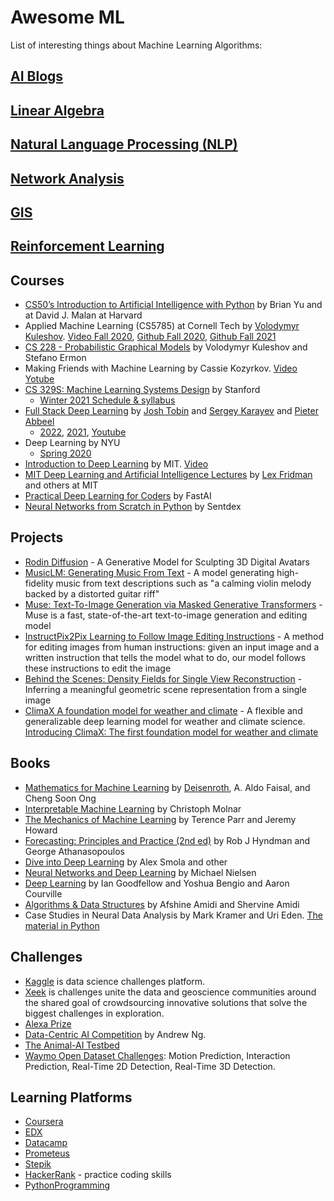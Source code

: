 # Awesome ML
List of interesting things about Machine Learning Algorithms:

## [AI Blogs](https://github.com/PetroIvaniuk/awesome-ml/blob/master/Blogs.md) ##

## [Linear Algebra](https://github.com/PetroIvaniuk/awesome-ml/blob/master/Linear%20Algebra.md) ##

## [Natural Language Processing (NLP)](https://github.com/PetroIvaniuk/awesome-ml/blob/master/nlp.md) ##

## [Network Analysis](https://github.com/PetroIvaniuk/awesome-ml/blob/master/Network%20Analysis.md) ##

## [GIS](https://github.com/PetroIvaniuk/awesome-ml/blob/master/GIS.md) ##

## [Reinforcement Learning](https://github.com/PetroIvaniuk/awesome-ml/blob/master/Reinforcement%20Learning.md) ##

## Courses ##

- [CS50’s Introduction to Artificial Intelligence with Python](https://cs50.harvard.edu/ai/2020/) by Brian Yu and at David J. Malan at Harvard
- Applied Machine Learning (CS5785) at Cornell Tech by [Volodymyr Kuleshov](https://www.cs.cornell.edu/~kuleshov/). [Video Fall 2020](https://www.youtube.com/playlist?list=PL2UML_KCiC0UlY7iCQDSiGDMovaupqc83), [Github Fall 2020](https://github.com/kuleshov/cornell-cs5785-2020-applied-ml), [Github Fall 2021](https://github.com/kuleshov/cornell-cs5785-2021-applied-ml/tree/main/notebooks)
- [CS 228 - Probabilistic Graphical Models](https://ermongroup.github.io/cs228-notes/) by Volodymyr Kuleshov and Stefano Ermon
- Making Friends with Machine Learning by Cassie Kozyrkov. [Video Yotube](https://www.youtube.com/playlist?list=PLRKtJ4IpxJpDxl0NTvNYQWKCYzHNuy2xG)
- [CS 329S: Machine Learning Systems Design](https://stanford-cs329s.github.io/index.html) by Stanford
    * [Winter 2021 Schedule & syllabus](https://stanford-cs329s.github.io/2021/syllabus.html)
- [Full Stack Deep Learning](https://fullstackdeeplearning.com/) by [Josh Tobin](http://josh-tobin.com/) and [Sergey Karayev](https://sergeykarayev.com/) and [Pieter Abbeel](https://people.eecs.berkeley.edu/~pabbeel/)
    * [2022](https://fullstackdeeplearning.com/course/2022/), [2021](https://fullstackdeeplearning.com/spring2021/), [Youtube](https://www.youtube.com/channel/UCVchfoB65aVtQiDITbGq2LQ)
- Deep Learning by NYU
    * [Spring 2020](https://atcold.github.io/pytorch-Deep-Learning/)
- [Introduction to Deep Learning](http://introtodeeplearning.com/index.html) by MIT. [Video](https://youtube.com/playlist?list=PLtBw6njQRU-rwp5__7C0oIVt26ZgjG9NI)
- [MIT Deep Learning and Artificial Intelligence Lectures](https://deeplearning.mit.edu/) by [Lex Fridman](https://lexfridman.com/) and others at MIT
- [Practical Deep Learning for Coders](https://course.fast.ai/) by FastAI
- [Neural Networks from Scratch in Python](https://www.youtube.com/playlist?list=PLQVvvaa0QuDcjD5BAw2DxE6OF2tius3V3) by Sentdex

## Projects ##
- [Rodin Diffusion](https://3d-avatar-diffusion.microsoft.com/) - A Generative Model for Sculpting 3D Digital Avatars
- [MusicLM: Generating Music From Text](https://google-research.github.io/seanet/musiclm/examples/) - A model generating high-fidelity music from text descriptions such as "a calming violin melody backed by a distorted guitar riff"
- [Muse: Text-To-Image Generation via Masked Generative Transformers](https://muse-model.github.io/) - Muse is a fast, state-of-the-art text-to-image generation and editing model
- [InstructPix2Pix Learning to Follow Image Editing Instructions](https://www.timothybrooks.com/instruct-pix2pix/) - A method for editing images from human instructions: given an input image and a written instruction that tells the model what to do, our model follows these instructions to edit the image
- [Behind the Scenes: Density Fields for Single View Reconstruction](https://fwmb.github.io/bts/) - Inferring a meaningful geometric scene representation from a single image
- [ClimaX A foundation model for weather and climate](https://microsoft.github.io/ClimaX/) - A flexible and generalizable deep learning model for weather and climate science. [Introducing ClimaX: The first foundation model for weather and climate](https://www.microsoft.com/en-us/research/group/autonomous-systems-group-robotics/articles/introducing-climax-the-first-foundation-model-for-weather-and-climate/)

## Books ##

- [Mathematics for Machine Learning](https://mml-book.github.io/) by [Deisenroth](https://deisenroth.cc/), A. Aldo Faisal, and Cheng Soon Ong
- [Interpretable Machine Learning](https://christophm.github.io/interpretable-ml-book/) by Christoph Molnar
- [The Mechanics of Machine Learning](https://mlbook.explained.ai/) by Terence Parr and Jeremy Howard
- [Forecasting: Principles and Practice (2nd ed)](https://otexts.com/fpp2/) by Rob J Hyndman and George Athanasopoulos
- [Dive into Deep Learning](https://d2l.ai/) by Alex Smola and other
- [Neural Networks and Deep Learning](http://neuralnetworksanddeeplearning.com/) by Michael Nielsen 
- [Deep Learning](https://www.deeplearningbook.org/) by Ian Goodfellow and Yoshua Bengio and Aaron Courville
- [Algorithms & Data Structures](https://superstudy.guide/algorithms-data-structures/foundations/algorithmic-concepts) by Afshine Amidi and Shervine Amidi
- Case Studies in Neural Data Analysis by Mark Kramer and Uri Eden. [The material in Python](https://mark-kramer.github.io/Case-Studies-Python/intro.html)

## Challenges ##

 - [Kaggle](https://www.kaggle.com/) is data science challenges platform.
 - [Xeek](https://xeek.ai/challenges) is challenges unite the data and geoscience communities around the shared goal of crowdsourcing innovative solutions that solve the biggest challenges in exploration.
 - [Alexa Prize](https://developer.amazon.com/alexaprize)
 - [Data-Centric AI Competition](https://https-deeplearning-ai.github.io/data-centric-comp/) by Andrew Ng.
 - [The Animal-AI Testbed](http://www.animalaiolympics.com/AAI/) 
 - [Waymo Open Dataset Challenges](https://waymo.com/open/challenges/): Motion Prediction, Interaction Prediction, Real-Time 2D Detection, Real-Time 3D Detection.

## Learning Platforms ##
 
- [Coursera](https://www.coursera.org/)
- [EDX](https://www.edx.org/)
- [Datacamp](https://learn.datacamp.com/)
- [Prometeus](https://prometheus.org.ua/)
- [Stepik](https://stepik.org/)
- [HackerRank](https://www.hackerrank.com/) - practice coding skills
- [PythonProgramming](https://pythonprogramming.net/)
